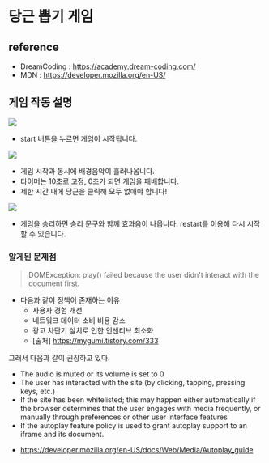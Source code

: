# 당근 뽑기 게임

## reference
* DreamCoding : https://academy.dream-coding.com/
* MDN : https://developer.mozilla.org/en-US/

## 게임 작동 설명
<img src="https://user-images.githubusercontent.com/70260006/91684744-4ba44c80-eb93-11ea-98b5-d4d9a8fed6d0.PNG">

* start 버튼을 누르면 게임이 시작됩니다.

<img src="https://user-images.githubusercontent.com/70260006/91684804-7bebeb00-eb93-11ea-8eec-2151a1bfe7b5.PNG">

* 게임 시작과 동시에 배경음악이 흘러나옵니다.
* 타이머는 10초로 고정, 0초가 되면 게임을 패배합니다.
* 제한 시간 내에 당근을 클릭해 모두 없애야 합니다!

<img src="https://user-images.githubusercontent.com/70260006/91684890-b48bc480-eb93-11ea-88c8-339f42c78dda.PNG">

* 게임을 승리하면 승리 문구와 함께 효과음이 나옵니다. restart를 이용해 다시 시작할 수 있습니다.

### 알게된 문제점
 > DOMException: play() failed because the user didn't interact with the document first.
* 다음과 같이 정책이 존재하는 이유
  - 사용자 경험 개선
  - 네트워크 데이터 소비 비용 감소
  - 광고 차단기 설치로 인한 인센티브 최소화
  * [출처] https://mygumi.tistory.com/333

그래서 다음과 같이 권장하고 있다.
* The audio is muted or its volume is set to 0
* The user has interacted with the site (by clicking, tapping, pressing keys, etc.)
* If the site has been whitelisted; this may happen either automatically if the browser determines that the user engages with media frequently, or manually through preferences or other user interface features
* If the autoplay feature policy is used to grant autoplay support to an  iframe and its document.
- https://developer.mozilla.org/en-US/docs/Web/Media/Autoplay_guide



